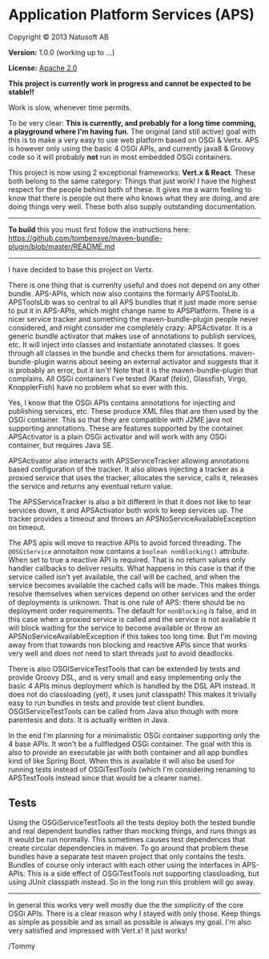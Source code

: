 # Application Platform Services (APS)

Copyright © 2013 Natusoft AB

__Version:__ 1.0.0 (working up to ...)

__License:__ [Apache 2.0](lics/Apache-2.0.md)

__This project is currently work in progress and cannot be expected to be stable!!__

Work is slow, whenever time permits.

To be very clear: **This is currently, and probably for a long time comming, a playground where I'm having fun.** The original (and still active) goal with this is to make a very easy to use web platform based on OSGi & Vertx. APS is however only using the basic 4 OSGi APIs, and currently java8 & Groovy code so it will probably **not** run in most embedded OSGi containers.

This project is now using 2 exceptional frameworks: __Vert.x & React__. These both belong to the same category: Things that just work! I have the highest respect for the people behind both of these. It gives me a warm feeling to know that there is people out there who knows what they are doing, and are doing things very well. These both also supply outstanding documentation.

---

__To build__ this you must first follow the instructions here: https://github.com/tombensve/maven-bundle-plugin/blob/master/README.md

---

I have decided to base this project on Vertx.

There is one thing that is currenlty useful and does not depend on any other bundle. APS-APIs, which now also contains the formarly APSToolsLib. APSToolsLib was so central to all APS bundles that it just made more sense to put it in APS-APIs, which might change name to APSPlatform. There is a nicer service tracker and something the maven-bundle-plugin people never considered, and might consider me completely crazy: APSActivator. It is a generic bundle activator that makes use of annotations to publish services, etc. It will inject into classes and instantiate annotated classes. It goes through all classes in the bundle and checks them for annotations. maven-bundle-plugin warns about seeing an external activator and suggests that it is probably an error, but it isn't! Note that it is the maven-bundle-plugin that complains. All OSGi containers I've tested (Karaf (felix), Glassfish, Virgo, KnopplerFish) have no problem what so ever with this.

Yes, I know that the OSGi APIs contains annotations for injecting and publishing services, etc. These produce XML files that are then used by the OSGi container. This so that they are compatible with J2ME java not supporting annotations. These are features supported by the container. APSActivator is a plain OSGi activator and will work with any OSGi container, but requires Java SE.

APSActivator also interacts with APSServiceTracker allowing annotations based configuration of the tracker. It also allows injecting a tracker as a proxied service that uses the tracker, allocates the service, calls it, releases the service and returns any eventual return value.

The APSServiceTracker is also a bit different in that it does not like to tear services down, it and APSActivator both work to keep services up. The tracker provides a timeout and throws an APSNoServiceAvailableException on timeout.

The APS apis will move to reactive APIs to avoid forced threading. The `@OSGiService` annotaiton now contains a `boolean nonBlocking()` attribute. When set to true a reactive API is required. That is no return values only handler callbacks to deliver results. What happens in this case is that if the service called isn't yet available, the call will be cached, and when the service becomes available the cached calls will be made. This makes things resolve themselves when services depend on other services and the order of deployments is unknown. That is one rule of APS: there should be no deployment order requirements. The default for `nonBlocking` is false, and in this case when a proxied service is called and the service is not available it will block waiting for the service to become available or throw an APSNoServiceAvailableException if this takes too long time. But I'm moving away from that towards non blocking and reactive APIs since that works very well and does not need to start threads just to avoid deadlocks.

There is also OSGIServiceTestTools that can be extended by tests and provide Groovy DSL, and is very small and easy implementing only the basic 4 APIs minus deployment which is handled by the DSL API instead. It does not do classloading (yet), it uses junit classpath! This makes it trivially easy to run bundles in tests and provide test client bundles. OSGIServiceTestTools can be called from Java also though with more parentesis and dots. It is actually written in Java.

In the end I'm planning for a minimalistic OSGi container supporting only the 4 base APIs. It won't be a fullfledged OSGi container. The goal with this is also to provide an executable jar with both container and all app bundles kind of like Spring Boot. When this is available it will also be used for running tests instead of OSGiTestTools (which I'm considering renaming to APSTestTools instead since that would be a clearer name).

## Tests

Using the OSGiServiceTestTools all the tests deploy both the tested bundle and real dependent bundles rather than mocking things, and runs things as it would be run normally. This sometimes causes test dependences that create circular dependencies in maven. To go around that problem these bundles have a separate test maven project that only contains the tests. Bundles of course only interact with each other using the interfaces in APS-APIs. This is a side effect of OSGiTestTools not supporting classloading, but using JUnit classpath instead. So in the long run this problem will go away.

----

In general this works very well mostly due the the simplicity of the core OSGi APIs. There is a clear reason why I stayed with only those. Keep things as simple as possible and as small as possible is always my goal. I'm also very satisfied and impressed with Vert.x! It just works!

/Tommy